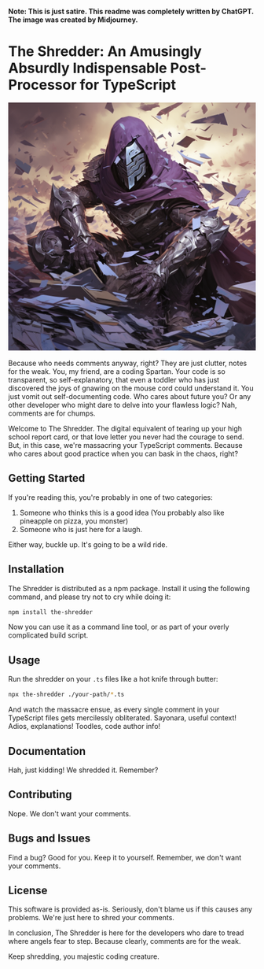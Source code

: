 **Note: This is just satire. This readme was completely written by ChatGPT. The image was created by Midjourney.**

# The Shredder: An Amusingly Absurdly Indispensable Post-Processor for TypeScript

![The Shredder](https://github.com/betweenTheBrackets/the-shredder/blob/main/the_shredder.png?raw=true)

Because who needs comments anyway, right? They are just clutter, notes for the weak. You, my friend, are a coding Spartan. Your code is so transparent, so self-explanatory, that even a toddler who has just discovered the joys of gnawing on the mouse cord could understand it. You just vomit out self-documenting code. Who cares about future you? Or any other developer who might dare to delve into your flawless logic? Nah, comments are for chumps.

Welcome to The Shredder. The digital equivalent of tearing up your high school report card, or that love letter you never had the courage to send. But, in this case, we're massacring your TypeScript comments. Because who cares about good practice when you can bask in the chaos, right?

## Getting Started

If you're reading this, you're probably in one of two categories:

1. Someone who thinks this is a good idea (You probably also like pineapple on pizza, you monster)
2. Someone who is just here for a laugh. 

Either way, buckle up. It's going to be a wild ride.

## Installation

The Shredder is distributed as a npm package. Install it using the following command, and please try not to cry while doing it:

```bash
npm install the-shredder
```

Now you can use it as a command line tool, or as part of your overly complicated build script.

## Usage

Run the shredder on your `.ts` files like a hot knife through butter:

```bash
npx the-shredder ./your-path/*.ts
```

And watch the massacre ensue, as every single comment in your TypeScript files gets mercilessly obliterated. Sayonara, useful context! Adios, explanations! Toodles, code author info!

## Documentation

Hah, just kidding! We shredded it. Remember?

## Contributing

Nope. We don't want your comments.

## Bugs and Issues

Find a bug? Good for you. Keep it to yourself. Remember, we don't want your comments.

## License

This software is provided as-is. Seriously, don't blame us if this causes any problems. We're just here to shred your comments.

In conclusion, The Shredder is here for the developers who dare to tread where angels fear to step. Because clearly, comments are for the weak. 

Keep shredding, you majestic coding creature.
